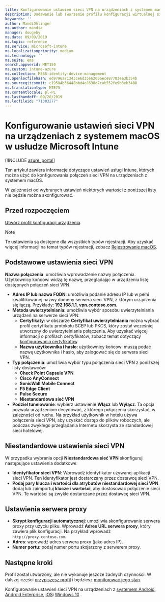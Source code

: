 ```yaml
---
title: Konfigurowanie ustawień sieci VPN na urządzeniach z systemem macOS w usłudze Microsoft Intune — Azure | Microsoft Docs
description: Dodawanie lub Tworzenie profilu konfiguracji wirtualnej sieci prywatnej (VPN), w tym szczegółów połączenia, tunelowanie podzielone, niestandardowe ustawienia sieci VPN z identyfikatorami, pary kluczy i wartości, ustawienia serwera proxy ze skryptem konfiguracji, adresem IP lub nazwą FQDN i portem TCP w Microsoft Intune na urządzeniach z systemem macOS.
keywords: ''
author: MandiOhlinger
ms.author: mandia
manager: dougeby
ms.date: 09/09/2019
ms.topic: reference
ms.service: microsoft-intune
ms.localizationpriority: medium
ms.technology: ''
ms.suite: ems
search.appverid: MET150
ms.custom: intune-azure
ms.collection: M365-identity-device-management
ms.openlocfilehash: ed9796a71343ce6d35e62056ece87783ea3b354b
ms.sourcegitcommit: c19584b36448bbd4c8638d7cab552fe9b3eb3408
ms.translationtype: MTE75
ms.contentlocale: pl-PL
ms.lasthandoff: 09/20/2019
ms.locfileid: "71303277"
---
```

# <a name="add-vpn-settings-on-macos-devices-in-microsoft-intune"></a>Konfigurowanie ustawień sieci VPN na urządzeniach z systemem macOS w usłudze Microsoft Intune

[!INCLUDE [azure_portal](./includes/azure_portal.md)]

Ten artykuł zawiera informacje dotyczące ustawień usługi Intune, których można użyć do konfigurowania połączeń sieci VPN na urządzeniach z systemem macOS.

W zależności od wybranych ustawień niektórych wartości z poniższej listy nie będzie można skonfigurować.

## <a name="before-you-begin"></a>Przed rozpoczęciem

[Utwórz profil konfiguracji urządzenia](vpn-settings-configure.md).

> [!NOTE]
> Te ustawienia są dostępne dla wszystkich typów rejestracji. Aby uzyskać więcej informacji na temat typów rejestracji, zobacz [Rejestrowanie macOS](macos-enroll.md).

## <a name="base-vpn-settings"></a>Podstawowe ustawienia sieci VPN

**Nazwa połączenia**: umożliwia wprowadzenie nazwy połączenia. Użytkownicy końcowi widzą tę nazwę, przeglądając w urządzeniu listę dostępnych połączeń sieci VPN.
- **Adres IP lub nazwa FQDN**: umożliwia podanie adresu IP lub w pełni kwalifikowanej nazwy domeny serwera sieci VPN, z którym urządzenia się łączą. Przykłady: **192.168.1.1**, **vpn.contoso.com**.
- **Metoda uwierzytelniania**: umożliwia wybór sposobu uwierzytelniania urządzeń na serwerze sieci VPN:
  - **Certyfikaty**: w obszarze **Certyfikat uwierzytelniania** można wybrać profil certyfikatu protokołu SCEP lub PKCS, który został wcześniej utworzony do uwierzytelniania połączenia. Aby uzyskać więcej informacji o profilach certyfikatów, zobacz temat dotyczący [konfigurowania certyfikatów](certificates-configure.md).
  - **Nazwa użytkownika i hasło**: użytkownicy końcowi muszą podać nazwę użytkownika i hasło, aby zalogować się do serwera sieci VPN.
- **Typ połączenia**: umożliwia wybór typu połączenia sieci VPN z poniższej listy dostawców:
  - **Check Point Capsule VPN**
  - **Cisco AnyConnect**
  - **SonicWall Mobile Connect**
  - **F5 Edge Client**
  - **Pulse Secure**
  - **Niestandardowa sieć VPN**
- **Podziel tunelowanie**: wybierz ustawienie **Włącz** lub **Wyłącz**. Ta opcja pozwala urządzeniom decydować, z którego połączenia skorzystać, w zależności od ruchu. Na przykład użytkownik w hotelu używa połączenia sieci VPN, aby uzyskać dostęp do plików roboczych, ale podczas zwykłego przeglądania Internetu skorzysta ze standardowej sieci hotelowej.

<!--- **Per-app VPN** - Select this option if you want to associate this VPN connection with an iOS or macOS app so that the connection will be opened when the app is run. You can associate the VPN profile with an app when you assign the software. For more information, see [How to assign and monitor apps](apps-deploy.md). --->

## <a name="custom-vpn-settings"></a>Niestandardowe ustawienia sieci VPN

W przypadku wybrania opcji **Niestandardowa sieć VPN** skonfiguruj następujące ustawienia dodatkowe:

- **Identyfikator sieci VPN**: Wprowadź identyfikator używanej aplikacji sieci VPN. Ten identyfikator jest dostarczany przez dostawcę sieci VPN.
- **Podaj pary klucza i wartości dla atrybutów niestandardowej sieci VPN**: dodaj lub zaimportuj **klucze** i **wartości**, aby dostosować połączenie sieci VPN. Te wartości są zwykle dostarczane przez dostawcę sieci VPN.

## <a name="proxy-settings"></a>Ustawienia serwera proxy

- **Skrypt konfiguracji automatycznej**: umożliwia skonfigurowanie serwera proxy przy użyciu pliku. Wprowadź **Adres URL serwera proxy**, który zawiera plik konfiguracji. Na przykład wprowadź `http://proxy.contoso.com`.
- **Adres**: wprowadź adres serwera proxy (jako adres IP).
- **Numer portu**: podaj numer portu skojarzony z serwerem proxy.

## <a name="next-steps"></a>Następne kroki

Profil został utworzony, ale nie wykonuje jeszcze żadnych czynności. W dalszej części [przypiszesz profil](device-profile-assign.md) i będziesz [monitorować jego stan](device-profile-monitor.md).

Konfigurowanie ustawień sieci VPN na urządzeniach z [systemem Android](vpn-settings-android.md), [Android Enterprise](vpn-settings-android-enterprise.md), [iOS](vpn-settings-ios.md)i [Windows 10](vpn-settings-windows-10.md) .

